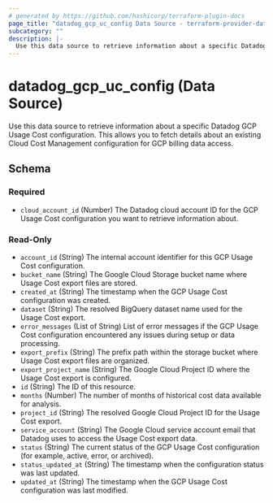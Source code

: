 ```yaml
---
# generated by https://github.com/hashicorp/terraform-plugin-docs
page_title: "datadog_gcp_uc_config Data Source - terraform-provider-datadog"
subcategory: ""
description: |-
  Use this data source to retrieve information about a specific Datadog GCP Usage Cost configuration. This allows you to fetch details about an existing Cloud Cost Management configuration for GCP billing data access.
---
```


# datadog_gcp_uc_config (Data Source)

Use this data source to retrieve information about a specific Datadog GCP Usage Cost configuration. This allows you to fetch details about an existing Cloud Cost Management configuration for GCP billing data access.



<!-- schema generated by tfplugindocs -->
## Schema

### Required

- `cloud_account_id` (Number) The Datadog cloud account ID for the GCP Usage Cost configuration you want to retrieve information about.

### Read-Only

- `account_id` (String) The internal account identifier for this GCP Usage Cost configuration.
- `bucket_name` (String) The Google Cloud Storage bucket name where Usage Cost export files are stored.
- `created_at` (String) The timestamp when the GCP Usage Cost configuration was created.
- `dataset` (String) The resolved BigQuery dataset name used for the Usage Cost export.
- `error_messages` (List of String) List of error messages if the GCP Usage Cost configuration encountered any issues during setup or data processing.
- `export_prefix` (String) The prefix path within the storage bucket where Usage Cost export files are organized.
- `export_project_name` (String) The Google Cloud Project ID where the Usage Cost export is configured.
- `id` (String) The ID of this resource.
- `months` (Number) The number of months of historical cost data available for analysis.
- `project_id` (String) The resolved Google Cloud Project ID for the Usage Cost export.
- `service_account` (String) The Google Cloud service account email that Datadog uses to access the Usage Cost export data.
- `status` (String) The current status of the GCP Usage Cost configuration (for example, active, error, or archived).
- `status_updated_at` (String) The timestamp when the configuration status was last updated.
- `updated_at` (String) The timestamp when the GCP Usage Cost configuration was last modified.
